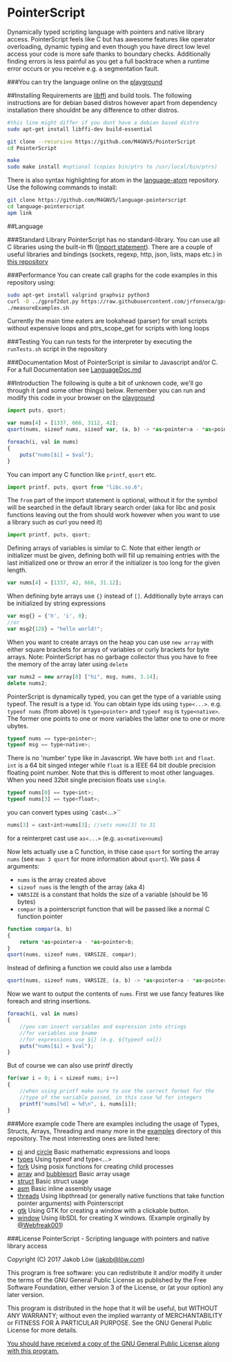 # PointerScript
Dynamically typed scripting language with pointers and native library access. PointerScript
feels like C but has awesome features like operator overloading, dynamic typing and
even though you have direct low level access your code is more safe thanks to boundary
checks. Additionally finding errors is less painful as you get a full backtrace when a
runtime error occurs or you receive e.g. a segmentation fault.

###You can try the language online on the [playground](https://pointerscript.org/play/)

##Installing
Requirements are [libffi](https://github.com/libffi/libffi) and build tools.
The following instructions are for debian based distros however apart from dependency
installation there shouldnt be any difference to other distros.
```bash
#this line might differ if you dont have a debian based distro
sudo apt-get install libffi-dev build-essential

git clone --recursive https://github.com/M4GNV5/PointerScript
cd PointerScript

make
sudo make install #optional (copies bin/ptrs to /usr/local/bin/ptrs)
```

There is also syntax highlighting for atom in the [language-atom](https://github.com/M4GNV5/language-pointerscript) repository.
Use the following commands to install:
```bash
git clone https://github.com/M4GNV5/language-pointerscript
cd language-pointerscript
apm link
```

##Language

###Standard Library
PointerScript has no standard-library. You can use all C libraries using the built-in ffi ([Import statement](LanguageDoc.md#importstatement)).
There are a couple of useful libraries and bindings (sockets, regexp, http, json, lists, maps etc.)
in [this repository](https://github.com/M4GNV5/PtrsStuff)



###Performance
You can create call graphs for the code examples in this repository using:
```bash
sudo apt-get install valgrind graphviz python3
curl -O ../gprof2dot.py https://raw.githubusercontent.com/jrfonseca/gprof2dot/master/gprof2dot.py
./measureExamples.sh
```
Currently the main time eaters are lookahead (parser) for small scripts without expensive loops and ptrs_scope_get for scripts with long loops



###Testing
You can run tests for the interpreter by executing the `runTests.sh` script in the repository



###Documentation
Most of PointerScript is similar to Javascript and/or C. For a full Documentation see [LanguageDoc.md](LanguageDoc.md)



##Introduction
The following is quite a bit of unknown code, we'll go through it (and some other things) below.
Remember you can run and modify this code in your browser on the [playground](https://pointerscript.org/play/)
```javascript
import puts, qsort;

var nums[4] = [1337, 666, 3112, 42];
qsort(nums, sizeof nums, sizeof var, (a, b) -> *as<pointer>a - *as<pointer>b);

foreach(i, val in nums)
{
	puts("nums[$i] = $val");
}
```

You can import any C function like `printf`, `qsort` etc.
```javascript
import printf, puts, qsort from "libc.so.6";
```

The `from` part of the import statement is optional, without it for the symbol will be searched in the default library search order (aka for libc and posix functions leaving out the from should work however when you want to use a library such as curl you need it)
```javascript
import printf, puts, qsort;
```

Defining arrays of variables is similar to C. Note that either length or initializer must be given, defining both will fill up remaining entries with the last initialized one or throw an error if the initializer is too long for the given length.
```javascript
var nums[4] = [1337, 42, 666, 31.12];
```

When defining byte arrays use `{}` instead of `[]`. Additionally byte arrays can be initialized by string expressions
```javascript
var msg{} = {'h', 'i', 0};
//or
var msg2{128} = "hello world!";
```

When you want to create arrays on the heap you can use `new array` with either square brackets for arrays of variables or curly brackets for byte arrays. Note: PointerScript has no garbage collector thus you have to free the memory of the array later using `delete`
```javascript
var nums2 = new array[8] ["hi", msg, nums, 3.14];
delete nums2;
```

PointerScript is dynamically typed, you can get the type of a variable using typeof. The result is a type id. You can obtain type ids using `type<...>`. e.g. `typeof nums` (from above) is `type<pointer>` and `typeof msg` is `type<native>`. The former one points to one or more variables the latter one to one or more ubytes.
```javascript
typeof nums == type<pointer>;
typeof msg == type<native>;
```

There is no 'number' type like in Javascript. We have both `int` and `float`.
`int` is a 64 bit singed integer while `float` is a IEEE 64 bit double precision floating point number. Note that this is different to most other languages. When you need 32bit single precision floats use `single`.
```javascript
typeof nums[0] == type<int>;
typeof nums[3] == type<float>;
```

you can convert types using `cast<...>``
```javascript
nums[3] = cast<int>nums[3]; //sets nums[3] to 31
```
for a reinterpret cast use `as<...>` (e.g. `as<native>nums`)

Now lets actually use a C function, in thise case `qsort` for sorting the array `nums` (see `man 3 qsort` for more information about `qsort`). We pass 4 arguments:
- `nums` is the array created above
- `sizeof nums` is the length of the array (aka 4)
- `VARSIZE` is a constant that holds the size of a variable (should be 16 bytes)
- `compar` is a pointerscript function that will be passed like a normal C function pointer

```javascript
function compar(a, b)
{
	return *as<pointer>a - *as<pointer>b;
}
qsort(nums, sizeof nums, VARSIZE, compar);
```

Instead of defining a function we could also use a lambda
```javascript
qsort(nums, sizeof nums, VARSIZE, (a, b) -> *as<pointer>a - *as<pointer>b);
```

Now we want to output the contents of `nums`. First we use fancy features like foreach and string insertions.
```javascript
foreach(i, val in nums)
{
	//you can insert variables and expression into strings
	//for variables use $name
	//for expressions use ${} (e.g. ${typeof val})
	puts("nums[$i] = $val");
}
```

But of course we can also use printf directly
```javascript
for(var i = 0; i < sizeof nums; i++)
{
	//when using printf make sure to use the correct format for the
	//type of the variable passed, in this case %d for integers
	printf("nums[%d] = %d\n", i, nums[i]);
}
```



###More example code
There are examples including the usage of Types, Structs, Arrays, Threading and many more in the [examples](examples/) directory of this repository. The most interresting ones are listed here:

- [pi](examples/pi.ptrs) and [circle](examples/circle.ptrs) Basic mathematic expressions and loops
- [types](examples/types.ptrs) Using typeof and type<...>
- [fork](examples/fork.ptrs) Using posix functions for creating child processes
- [array](examples/array.ptrs) and [bubblesort](examples/bubblesort.ptrs) Basic array usage
- [struct](examples/struct.ptrs) Basic struct usage
- [asm](examples/asm.ptrs) Basic inline assembly usage
- [threads](examples/threads.ptrs) Using libpthread (or generally native functions that take function pointer arguments) with Pointerscript
- [gtk](examples/gtk.ptrs) Using GTK for creating a window with a clickable button.
- [window](examples/window.ptrs) Using libSDL for creating X windows. (Example orginally by [@Webfreak001](https://github.com/WebFreak001))



###License
PointerScript - Scripting language with pointers and native library access

Copyright (C) 2017 Jakob Löw (jakob@löw.com)

This program is free software: you can redistribute it and/or modify
it under the terms of the GNU General Public License as published by
the Free Software Foundation, either version 3 of the License, or
(at your option) any later version.

This program is distributed in the hope that it will be useful,
but WITHOUT ANY WARRANTY; without even the implied warranty of
MERCHANTABILITY or FITNESS FOR A PARTICULAR PURPOSE.  See the
GNU General Public License for more details.

[You should have received a copy of the GNU General Public License
along with this program.](LICENSE.md)

